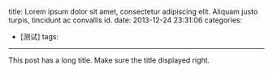 title:  Lorem ipsum dolor sit amet, consectetur adipiscing elit. Aliquam justo turpis, tincidunt ac convallis id.
date: 2013-12-24 23:31:06
categories:
- [测试]
tags:
---

This post has a long title. Make sure the title displayed right.